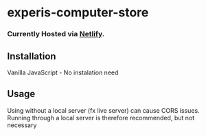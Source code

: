 # experis-computer-store

### Currently Hosted via [Netlify](https://awesome-chandrasekhar-955b1d.netlify.app/).


## Installation
Vanilla JavaScript - No instalation need

## Usage
Using without a local server (fx live server) can cause CORS issues. Running through a local server is therefore recommended, but not necessary
